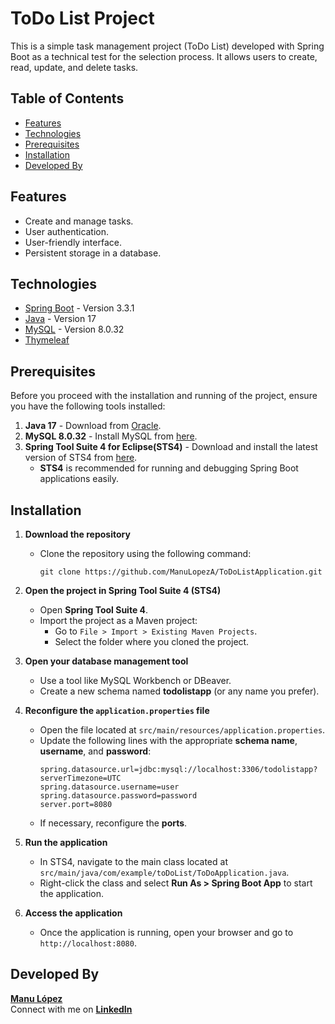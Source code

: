 # ToDo List Project

This is a simple task management project (ToDo List) developed with Spring Boot as a technical test for the selection process. It allows users to create, read, update, and delete tasks.

## Table of Contents

- [Features](#features)
- [Technologies](#technologies)
- [Prerequisites](#prerequisites)
- [Installation](#installation)
- [Developed By](#developed-by)

## Features

- Create and manage tasks.
- User authentication.
- User-friendly interface.
- Persistent storage in a database.

## Technologies

- [Spring Boot](https://spring.io/projects/spring-boot) - Version 3.3.1
- [Java](https://www.oracle.com/java/) - Version 17
- [MySQL](https://www.mysql.com/) - Version 8.0.32
- [Thymeleaf](https://www.thymeleaf.org/)

## Prerequisites

Before you proceed with the installation and running of the project, ensure you have the following tools installed:

1. **Java 17** - Download from [Oracle](https://www.oracle.com/java/technologies/javase-jdk17-downloads.html).
2. **MySQL 8.0.32** - Install MySQL from [here](https://dev.mysql.com/downloads/installer/).
3. **Spring Tool Suite 4 for Eclipse(STS4)** - Download and install the latest version of STS4 from [here](https://spring.io/tools).
   - **STS4** is recommended for running and debugging Spring Boot applications easily.

## Installation

1. **Download the repository**
   - Clone the repository using the following command:
     ```
     git clone https://github.com/ManuLopezA/ToDoListApplication.git
     ```
     
2. **Open the project in Spring Tool Suite 4 (STS4)**
   - Open **Spring Tool Suite 4**.
   - Import the project as a Maven project:
     - Go to `File > Import > Existing Maven Projects`.
     - Select the folder where you cloned the project.


3. **Open your database management tool**
   - Use a tool like MySQL Workbench or DBeaver.
   - Create a new schema named **todolistapp** (or any name you prefer).


4. **Reconfigure the `application.properties` file**
   - Open the file located at `src/main/resources/application.properties`.
   - Update the following lines with the appropriate **schema name**, **username**, and **password**:
     ```
     spring.datasource.url=jdbc:mysql://localhost:3306/todolistapp?serverTimezone=UTC
     spring.datasource.username=user
     spring.datasource.password=password
     server.port=8080
     ```
   - If necessary, reconfigure the **ports**.

5. **Run the application**
   - In STS4, navigate to the main class located at `src/main/java/com/example/toDoList/ToDoApplication.java`.
   - Right-click the class and select **Run As > Spring Boot App** to start the application.

6. **Access the application**
   - Once the application is running, open your browser and go to `http://localhost:8080`.

## Developed By

**[Manu López](https://linktr.ee/manulopeza)**  
Connect with me on **[LinkedIn](https://www.linkedin.com/in/manuellopezaguilar/)**
